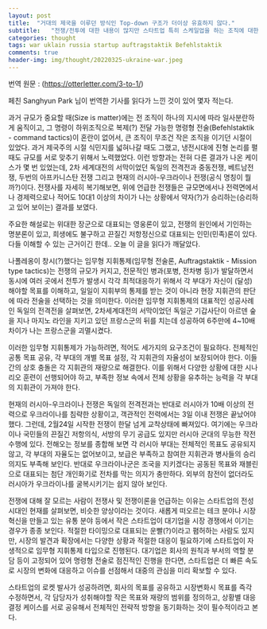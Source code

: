 ```yaml
---
layout: post
title:  "거대의 제국을 이루던 방식인 Top-down 구조가 더이상 유효하지 않다."
subtitle:   "전쟁/전투에 대한 내용이 많지만 스타트업 특히 스케일업을 하는 조직에 대한 이야기이다."
categories: thought
tags: war uklain russia startup auftragstaktik Befehlstaktik
comments: true
header-img: img/thought/20220325-ukraine-war.jpeg
---
```


번역 원문 : (https://otterletter.com/3-to-1/)
 
페친 Sanghyun Park 님이 번역한 기사를 읽다가 느낀 것이 있어 몇자 적는다. 

과거 규모가 중요할 때(Size is matter)에는 전 조직이 하나의 지시에 따라 일사분란하게 움직이고, 그 명령이 하위조직으로 복제(?) 전달 가능한 명령형 전술(Befehlstaktik - command tactics)이 혼란이 없어서, 큰 조직이 무조건 작은 조직을 이기던 시절이 있었다. 과거 제국주의 시절 식민지를 넓혀나갈 때도 그랬고, 냉전시대에 진형 논리를 펼 때도 규모를 서로 맞추기 위해서 노력했었다. 
이런 방향과는 전혀 다른 결과가 나온 케이스가 몇 번 있었는데, 2차 세계대전의 서막이었던 독일의 전격전과 중동전쟁, 베트남전쟁, 두번의 아프카니스탄 전쟁 그리고 현재의 러시아-우크라이나 전쟁(공식 명칭이 뭘까?)이다.
전쟁사를 자세히 복기해보면, 위에 언급한 전쟁들은 규모면에서나 전력면에서나 경제력으로나 적어도 10대1 이상의 차이가 나는 상황에서 약자(?)가 승리하는(승리하고 있어 보이는) 결과를 보였다.

주요한 해설로는 위대한 장군으로 대표되는 영웅론이 있고, 전쟁의 원인에서 기인하는 명분론이 있고, 희생에도 불구하고 끈질긴 저항정신으로 대표되는 인민(민족)론이 있다. 다들 이해할 수 있는 근거이긴 한데.. 오늘 이 글을 읽다가 깨달았다. 

나폴레옹이 창시(?)했다는 임무형 지휘통제(임무형 전술론, Auftragstaktik - Mission type tactics)는 전쟁의 규모가 커지고, 전문적인 병과(포병, 전차병 등)가 발달하면서 동시에 여러 곳에서 전투가 발생시 각각 최적대응하기 위해서 각 부대가 자신이 (달성)해야할 목표를 이해하고, 일일이 지휘부의 통제를 받는 것이 아니라 현장 지휘관의 판단에 따라 전술을 선택하는 것을 의미한다. 이러한 임무형 지휘통제의 대표적인 성공사례인 독일의 전격전을 살펴보면, 2차세계대전의 서막이었던 독일군 기갑사단이 아르덴 숲을 지나 마지노 라인을 지키고 있던 프랑스군의 뒤를 치는데 성공하여 6주만에 4~10배 차이가 나는 프랑스군을 괴멸시켰다. 

이러한 임무형 지휘통제가 가능하려면, 적어도 세가지의 요구조건이 필요하다. 전체적인 공통 목표 공유, 각 부대의 개별 목표 설정, 각 지휘관의 자율성이 보장되어야 한다. 이들 간의 상호 충돌은 각 지휘관의 재량으로 해결한다. 이를 위해서 다양한 상황에 대한 시나리오 훈련이 선행되어야 하고, 부족한 정보 속에서 전체 상황을 유추하는 능력을 각 부대의 지휘관이 가져야 한다. 

현재의 러시아-우크라이나 전쟁은 독일의 전격전과는 반대로 러시아가 10배 이상의 전력으로 우크라이나를 침략한 상황이고, 객관적인 전력에서는 3일 이내 전쟁은 끝났어야 했다. 그런데, 2월24일 시작한 전쟁이 한달 넘게 교착상태에 빠져있다. 여기에는 우크라이나 국민들의 끈질긴 저항의식, 서방의 무기 공급도 있지만 러시아 군대의 무능한 작전 수행에 있다. 전해오는 정보를 종합해 보면 각 러시아 부대는 전체적인 목표도 공유되지 않고, 각 부대의 자율도는 없어보이고, 보급은 부족하고 참여한 지휘관과 병사들의 승리 의지도 부족해 보인다. 반대로 우크라이나군은 조국을 지키겠다는 공동된 목표와 재블린으로 대표되는 첨단 개인화기로 전차를 막는 의지가 충만하다. 외부의 참전이 없더라도 러시아가 우크라이나를 굴복시키기는 쉽지 않아 보인다. 

전쟁에 대해 잘 모르는 사람이 전쟁사 및 전쟁이론을 언급하는 이유는 스타트업의 전성시대인 현재를 살펴보면, 비슷한 양상이라는 것이다. 새롭게 떠오르는 테크 분야나 시장 혁신을 만들고 있는 유통 분야 등에서 작은 스타트업이 대기업을 시장 경쟁에서 이기는 경우가 종종 보인다. 적절한 타이밍으로 대표되는 운빨(?)이라고 폄허하는 사람도 있지만, 시장의 발견과 확장에서는 다양한 상황과 적절한 대응이 필요하기에 스타트업이 자생적으로 임무형 지휘통제 타입으로 진행된다. 대기업은 회사의 원칙과 부서의 역할 분담 등이 고정되어 있어 명령형 전술로 점진적인 진행을 한다면, 스타트업은 더 빠른 속도로 시장의 변화에 대응하고 이슈를 선점해서 대중의 관심을 미리 확보할 수 있다. 

스타트업의 로켓 발사가 성공하려면, 회사의 목표를 공유하고 시장변화시 목표를 즉각 수정하면서, 각 담당자가 성취해야할 작은 목표와 재량의 범위를 정의하고, 상황별 대응 결정 케이스를 서로 공유해서 전체적인 전략적 방향을 동기화하는 것이 필수적이라고 본다.
